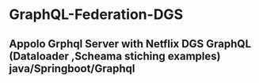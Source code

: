 # GraphQL-Federation-DGS

## Appolo Grphql Server with Netflix DGS GraphQL (Dataloader ,Scheama stiching examples) java/Springboot/Graphql

